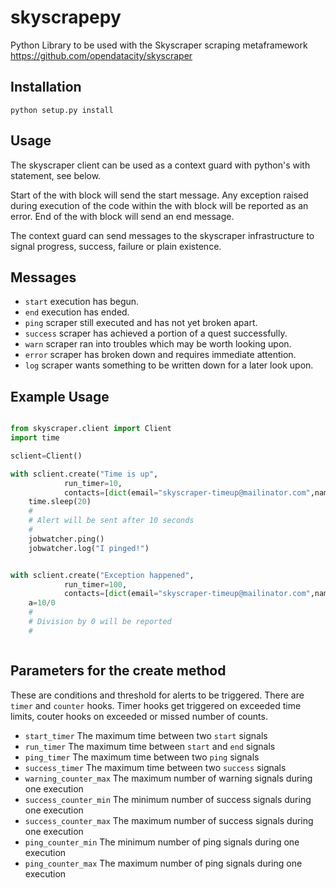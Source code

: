 skyscrapepy
===========

Python Library to be used with the Skyscraper scraping metaframework https://github.com/opendatacity/skyscraper


## Installation

````
python setup.py install
````

## Usage

The skyscraper client can be used as a context guard with python's with statement, see below. 
 
Start of the with block will send the start message. Any exception raised during execution of the code within the with block will be reported as an error. End of the with block will send an end message. 

The context guard can send messages to the skyscraper infrastructure to signal progress, success,
failure or plain existence.

## Messages 

* `start` execution has begun.
* `end` execution has ended.
* `ping` scraper still executed and has not yet broken apart.
* `success` scraper has achieved a portion of a quest successfully.
* `warn` scraper ran into troubles which may be worth looking upon.
* `error` scraper has broken down and requires immediate attention.
* `log` scraper wants something to be written down for a later look upon.


## Example Usage

```` python 

from skyscraper.client import Client
import time

sclient=Client()

with sclient.create("Time is up",
		    run_timer=10,
		    contacts=[dict(email="skyscraper-timeup@mailinator.com",name="Martin Virtel")]) as jobwatcher :
	time.sleep(20)
	#
	# Alert will be sent after 10 seconds
	#
	jobwatcher.ping()
	jobwatcher.log("I pinged!")


with sclient.create("Exception happened",
		    run_timer=100,
		    contacts=[dict(email="skyscraper-timeup@mailinator.com",name="Martin Virtel")]) as jobwatcher :
	a=10/0
	#
	# Division by 0 will be reported
	#



````

## Parameters for the create method

These are conditions and threshold for alerts to be triggered. There are `timer` and `counter` hooks. Timer hooks get triggered on exceeded time limits, couter hooks on exceeded or missed number of counts.

* `start_timer` The maximum time between two `start` signals
* `run_timer` The maximum time between `start` and `end` signals
* `ping_timer` The maximum time between two `ping` signals
* `success_timer` The maximum time between two `success` signals
* `warning_counter_max` The maximum number of warning signals during one execution
* `success_counter_min` The minimum number of success signals during one execution
* `success_counter_max` The maximum number of success signals during one execution
* `ping_counter_min` The minimum number of ping signals during one execution
* `ping_counter_max` The maximum number of ping signals during one execution


